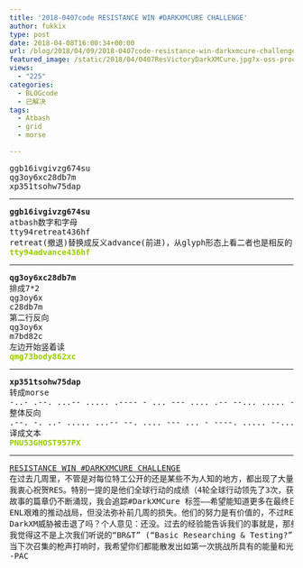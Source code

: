 ```yaml
---
title: '2018-0407code RESISTANCE WIN #DARKXMCURE CHALLENGE'
author: fukkix
type: post
date: 2018-04-08T16:00:34+00:00
url: /blog/2018/04/09/2018-0407code-resistance-win-darkxmcure-challenge/
featured_image: /static/2018/04/0407ResVictoryDarkXMCure.jpg?x-oss-process=image/resize,m_fill,w_700,h_220
views:
  - "225"
categories:
  - BLOGcode
  - 已解决
tags:
  - Atbash
  - grid
  - morse

---
```

<pre>ggb16ivgivzg674su
qg3oy6xc28db7m
xp351tsohw75dap<!--more--></pre>

* * *

<pre><strong>ggb16ivgivzg674su
</strong>atbash数字和字母
tty94retreat436hf
retreat(撤退)替换成反义advance(前进)，从glyph形态上看二者也是相反的<strong>
<span style="color: #99cc00;">tty94advance436hf</span></strong></pre>

* * *

<pre><strong>qg3oy6xc28db7m</strong>
排成7*2
qg3oy6x
c28db7m
第二行反向
qg3oy6x
m7bd82c
左边开始竖着读
<span style="color: #99cc00;"><strong>qmg73body862xc</strong></span></pre>

* * *

<pre><strong>xp351tsohw75dap</strong>
转成morse
-..- .--. ...-- ..... .---- - ... --- .... .-- --... ..... -.. .- .--.
整体反向
.--. -. ..- ..... ...-- --. .... --- ... - ----. ..... --... .--. -..-
译成文本
<span style="color: #99cc00;"><strong>PNU53GHOST957PX</strong></span></pre>

* * *

<pre><a href="http://investigate.ingress.com/2018/04/07/resistance-win-darkxmcure-challenge/">RESISTANCE WIN #DARKXMCURE CHALLENGE</a>
在过去几周里，不管是对每位特工公开的还是某些不为人知的地方，都出现了大量活动。
我衷心祝贺RES。特别一提的是他们全球行动的成绩（4轮全球行动领先了3次，获得Delta中20分的15分）值得称赞。
故事的篇章仍不断涌现，我会追踪#DarkXMCure 标签——希望能知道更多在最终日发生的精彩故事。
ENL艰难的推动战局，但没法弥补前几周的损失。他们的努力是有价值的，不过RES的胜利也是应得的。
DarkXM威胁被击退了吗？个人意见：还没。过去的经验能告诉我们的事就是，那些发现某些事情具有强大潜力的人不会放弃继续进一步研究的机会——而每一次好奇心的代价就是世界各地特工们需要承担的风险……
我觉得这不是上次我们听说的“BR&T” (“Basic Researching & Testing?”)DarkXM模式……
当下次召集的枪声打响时，我希望你们都能散发出如第一次挑战所具有的能量和光辉。
-PAC</pre>